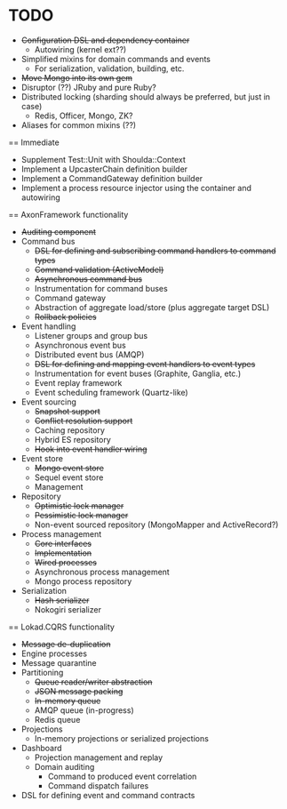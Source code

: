 # TODO

+ ~~Configuration DSL and dependency container~~
  + Autowiring (kernel ext??)
+ Simplified mixins for domain commands and events
  + For serialization, validation, building, etc.
+ ~~Move Mongo into its own gem~~
+ Disruptor (??) JRuby and pure Ruby?
+ Distributed locking (sharding should always be preferred, but just in case)
  + Redis, Officer, Mongo, ZK?
+ Aliases for common mixins (??)

== Immediate

+ Supplement Test::Unit with Shoulda::Context
+ Implement a UpcasterChain definition builder
+ Implement a CommandGateway definition builder
+ Implement a process resource injector using the container and autowiring

== AxonFramework functionality

+ ~~Auditing component~~
+ Command bus
  + ~~DSL for defining and subscribing command handlers to command types~~
  + ~~Command validation (ActiveModel)~~
  + ~~Asynchronous command bus~~
  + Instrumentation for command buses
  + Command gateway
  + Abstraction of aggregate load/store (plus aggregate target DSL)
  + ~~Rollback policies~~
+ Event handling
  + Listener groups and group bus
  + Asynchronous event bus
  + Distributed event bus (AMQP)
  + ~~DSL for defining and mapping event handlers to event types~~
  + Instrumentation for event buses (Graphite, Ganglia, etc.)
  + Event replay framework
  + Event scheduling framework (Quartz-like)
+ Event sourcing
  + ~~Snapshot support~~
  + ~~Conflict resolution support~~
  + Caching repository
  + Hybrid ES repository
  + ~~Hook into event handler wiring~~
+ Event store
  + ~~Mongo event store~~
  + Sequel event store
  + Management
+ Repository
  + ~~Optimistic lock manager~~
  + ~~Pessimistic lock manager~~
  + Non-event sourced repository (MongoMapper and ActiveRecord?)
+ Process management
  + ~~Core interfaces~~
  + ~~Implementation~~
  + ~~Wired processes~~
  + Asynchronous process management
  + Mongo process repository
+ Serialization
  + ~~Hash serializer~~
  + Nokogiri serializer

== Lokad.CQRS functionality

+ ~~Message de-duplication~~
+ Engine processes
+ Message quarantine
+ Partitioning
  + ~~Queue reader/writer abstraction~~
  + ~~JSON message packing~~
  + ~~In-memory queue~~
  + AMQP queue (in-progress)
  + Redis queue
+ Projections
  + In-memory projections or serialized projections
+ Dashboard
  + Projection management and replay
  + Domain auditing
    + Command to produced event correlation
    + Command dispatch failures
+ DSL for defining event and command contracts
